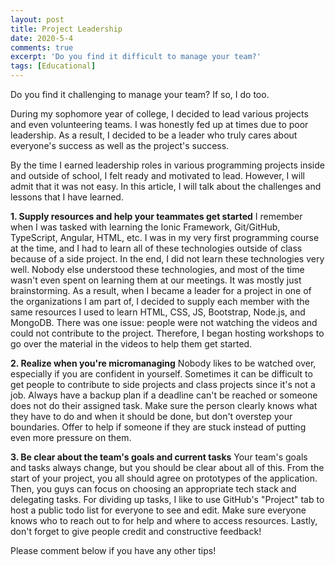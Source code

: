 ```yaml
---
layout: post
title: Project Leadership
date: 2020-5-4
comments: true
excerpt: 'Do you find it difficult to manage your team?'
tags: [Educational]
---
```


Do you find it challenging to manage your team? If so, I do too. 

During my sophomore year of college, I decided to lead various projects and even volunteering teams. I was honestly fed up at times due to poor leadership. As a result, I decided to be a leader who truly cares about everyone's success as well as the project's success. 

By the time I earned leadership roles in various programming projects inside and outside of school, I felt ready and motivated to lead. However, I will admit that it was not easy. In this article, I will talk about the challenges and lessons that I have learned.

 **1. Supply resources and help your teammates get started**
 I remember when I was tasked with learning the Ionic Framework, Git/GitHub, TypeScript, Angular, HTML, etc. I was in my very first programming course at the time, and I had to learn all of these technologies outside of class because of a side project. In the end, I did not learn these technologies very well. Nobody else understood these technologies, and most of the time wasn't even spent on learning them at our meetings. It was mostly just brainstorming. As a result, when I became a leader for a project in one of the organizations I am part of, I decided to supply each member with the same resources I used to learn HTML, CSS, JS, Bootstrap, Node.js, and MongoDB. There was one issue: people were not watching the videos and could not contribute to the project. Therefore, I began hosting workshops to go over the material in the videos to help them get started. 
 
 **2. Realize when you're micromanaging**
Nobody likes to be watched over, especially if you are confident in yourself. Sometimes it can be difficult to get people to contribute to side projects and class projects since it's not a job. Always have a backup plan if a deadline can't be reached or someone does not do their assigned task. Make sure the person clearly knows what they have to do and when it should be done, but don't overstep your boundaries. Offer to help if someone if they are stuck instead of putting even more pressure on them.

 **3. Be clear about the team's goals and current tasks**
Your team's goals and tasks always change, but you should be clear about all of this. From the start of your project, you all should agree on prototypes of the application. Then, you guys can focus on choosing an appropriate tech stack and delegating tasks. For dividing up tasks, I like to use GitHub's "Project" tab to host a public todo list for everyone to see and edit. Make sure everyone knows who to reach out to for help and where to access resources. Lastly, don't forget to give people credit and constructive feedback!

Please comment below if you have any other tips!
